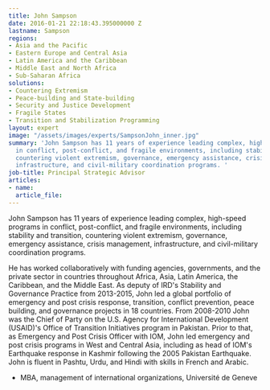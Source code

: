 ```yaml
---
title: John Sampson
date: 2016-01-21 22:18:43.395000000 Z
lastname: Sampson
regions:
- Asia and the Pacific
- Eastern Europe and Central Asia
- Latin America and the Caribbean
- Middle East and North Africa
- Sub-Saharan Africa
solutions:
- Countering Extremism
- Peace-building and State-building
- Security and Justice Development
- Fragile States
- Transition and Stabilization Programming
layout: expert
image: "/assets/images/experts/SampsonJohn_inner.jpg"
summary: 'John Sampson has 11 years of experience leading complex, high-speed programs
  in conflict, post-conflict, and fragile environments, including stability and transition,
  countering violent extremism, governance, emergency assistance, crisis management,
  infrastructure, and civil-military coordination programs. '
job-title: Principal Strategic Advisor
articles:
- name: 
  article_file: 
---
```


John Sampson has 11 years of experience leading complex, high-speed programs in conflict, post-conflict, and fragile environments, including stability and transition, countering violent extremism, governance, emergency assistance, crisis management, infrastructure, and civil-military coordination programs.

He has worked collaboratively with funding agencies, governments, and the private sector in countries throughout Africa, Asia, Latin America, the Caribbean, and the Middle East. As deputy of IRD's Stability and Governance Practice from 2013-2015, John led a global portfolio of emergency and post crisis response, transition, conflict prevention, peace building, and governance projects in 18 countries. From 2008-2010 John was the Chief of Party on the U.S. Agency for International Development (USAID)'s Office of Transition Initiatives program in Pakistan. Prior to that, as Emergency and Post Crisis Officer with IOM, John led emergency and post crisis programs in West and Central Asia, including as head of IOM's Earthquake response in Kashmir following the 2005 Pakistan Earthquake. John is fluent in Pashtu, Urdu, and Hindi with skills in French and Arabic.

* MBA, management of international organizations, Université de Geneve
